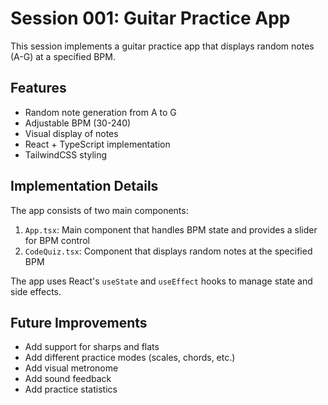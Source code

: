 # Session 001: Guitar Practice App

This session implements a guitar practice app that displays random notes (A-G) at a specified BPM.

## Features

- Random note generation from A to G
- Adjustable BPM (30-240)
- Visual display of notes
- React + TypeScript implementation
- TailwindCSS styling

## Implementation Details

The app consists of two main components:

1. `App.tsx`: Main component that handles BPM state and provides a slider for BPM control
2. `CodeQuiz.tsx`: Component that displays random notes at the specified BPM

The app uses React's `useState` and `useEffect` hooks to manage state and side effects.

## Future Improvements

- Add support for sharps and flats
- Add different practice modes (scales, chords, etc.)
- Add visual metronome
- Add sound feedback
- Add practice statistics